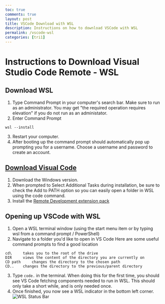 ```yaml
---
toc: true
comments: true
layout: post
title: VSCode Download with WSL
description: Instructions on how to download VSCode with WSL
permalink: /vscode-wsl
categories: [tri1]
---
```


# Instructions to Download Visual Studio Code Remote - WSL

## Download WSL 
1. Type Command Prompt in your computer's search bar. Make sure to run as an administrator.
You may get "the required operation requires elevation" if you do not run as an administator.
2. Enter Command Prompt
```
wsl --install
```
3. Restart your computer. 
4. After booting up the command prompt should automatically pop up prompting you for a username. Choose a username and password to create an account.

## [Download Visual Code](https://code.visualstudio.com/)
1. Download the Windows version.
2. When prompted to Select Additional Tasks during installation, be sure to check the Add to PATH option so you can easily open a folder in WSL using the code command.
3. Install the [Remote Development extension pack](https://marketplace.visualstudio.com/items?itemName=ms-vscode-remote.vscode-remote-extensionpack)

## Opening up VSCode with WSL
1. Open a WSL terminal window (using the start menu item or by typing wsl from a command prompt / PowerShell)
2. Navigate to a folder you'd like to open in VS Code
Here are some useful command prompts to find a good location
```
cd\     takes you to the root of the drive
DIR     views the content of the directory you are currently on
CD path     changes the directory to the chosen path
CD..    changes the directory to the previous/parent directory
```
3. Type ```code.``` in the terminal. When doing this for the first time, you should see VS Code fetching components needed to run in WSL. This should only take a short while, and is only needed once.
4. Once finished, you now see a WSL indicator in the bottom left corner.
![WSL Status Bar]([wsl-statusbar-indicator.png](https://github.com/nighthawkcoders/APCSP/blob/master/images/wsl-statusbar-indicator.png))
